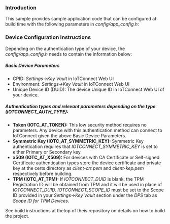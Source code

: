 ### Introduction

This sample provides sample application code that can be configured at build time
with the following parameters in *config/app_config.h*:

### Device Configuration Instructions

Depending on the authentication type of your device, the *config/app_config.h* 
needs to contain the information below:

##### Basic Device Parameters

* CPID: *Settings->Key Vault* in IoTConnect Web UI
* Environment: *Settings->Key Vault* in IoTConnect Web UI
* Unique Device ID (DUID): The device Unique ID in IoTConnect Web UI of your device.

##### Authentication types and relevant parameters depending on the type (IOTCONNECT_AUTH_TYPE):

* **Token (IOTC_AT_TOKEN):** This low security method requires no parameters. 
Any device with this authentication method can connect to IoTConnect given the above Basic Device Parameters.    
* **Symmetric Key (IOTC_AT_SYMMETRIC_KEY):** Symmetric Key authentication requires that *IOTCONNECT_SYMMETRIC_KEY* 
is set to either Primary or Secondary key.     
* **x509 (IOTC_AT_X509):** For devices with CA Certificate or Self-signed Certificate authentication types 
store the device certificate and private key at the certs directory as *client-crt.pem* and *client-kep.pem* respectively before building.
* **TPM (IOTC_AT_TPM):** If *IOTCONNECT_DUID* is blank, the TPM Registration ID will be obtained from TPM and it will be used in place of *IOTCONNECT_DUID*.
*IOTCONNECT_SCOPE_ID* must be set to the Scope ID provided in your *Settings->Key Vault* section under the *DPS* tab as *Scope ID for TPM Devices*.

See build instructions at thetop of theis repository on details on how to build the project.